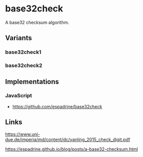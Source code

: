 # base32check
A base32 checksum algorithm.

## Variants
### base32check1
### base32check2

## Implementations
### JavaScript
- <https://github.com/espadrine/base32check>

## Links
<https://www.uni-due.de/imperia/md/content/dc/yanling_2015_check_digit.pdf>

<https://espadrine.github.io/blog/posts/a-base32-checksum.html>
